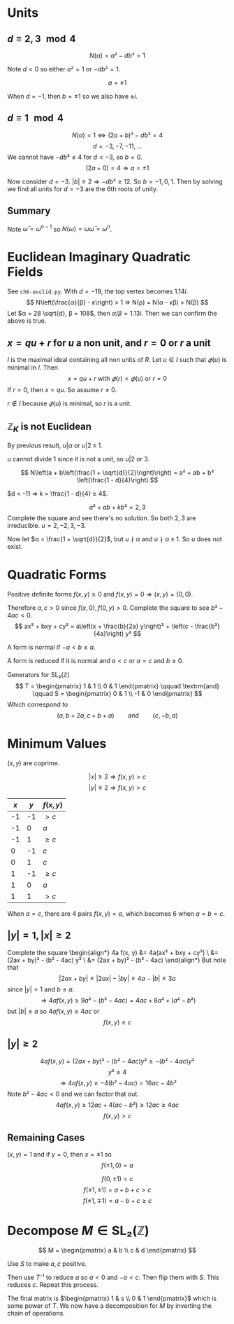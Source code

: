 # Units

## $d ≡ 2, 3 \mod 4$

$$N(α) = a² - db² = 1$$

Note $d < 0$ so either $a² = 1$ or $-db² = 1$.

$$a = ±1$$

When $d = -1$, then $b = ±1$ so we also have $±i$.

## $d ≡ 1 \mod 4$

$$N(α) = 1 ⇔ (2a + b)² - db² = 4$$
$$d = -3, -7, -11, …$$
We cannot have $-db² ≤ 4$ for $d < -3$, so $b = 0$.
$$(2a + 0) = 4 ⇒ a = ±1$$

Now consider $d = -3$. $|b| ≥ 2 ⇒ -db² ≥ 12$.
So $b = -1, 0, 1$.
Then by solving we find all units for $d = -3$ are
the 6th roots of unity.

## Summary

Note $\bar{ω} = ω^{n - 1}$ so $N(ω) = ω \bar{ω} = ω^n$.

# Euclidean Imaginary Quadratic Fields

See `ch6-euclid.py`. With $d = -19$, the top vertex becomes
$1.14i$.
$$ N\left(\frac{α}{β} - κ\right) > 1 ⇒ N(ρ) = N(α - κβ) > N(β) $$
Let $α = 28 \sqrt{d}, β = 108$, then $α/β = 1.13i$. Then we
can confirm the above is true.

## $x = qu + r$ for $u$ a non unit, and $r = 0$ or $r$ a unit

$I$ is the maximal ideal containing all non units of $R$.
Let $u ∈ I$ such that $𝜙(u)$ is minimal in $I$. Then
$$ x = qu + r \textrm{ with } 𝜙(r) < 𝜙(u) \textrm{ or } r = 0 $$
If $r = 0$, then $x = qu$. So assume $r ≠ 0$.

$r ∉ I$ because $𝜙(u)$ is minimal, so $r$ is a unit.

## $ℤ_K$ is not Euclidean

By previous result, $u | α$ or $u | 2 ± 1$.

$u$ cannot divide $1$ since it is not a unit, so $u | 2$ or $3$.

$$ N\left(a + b\left(\frac{1 + \sqrt{d}}{2}\right)\right) = a² + ab + b² \left(\frac{1 - d}{4}\right) $$

$d < -11 ⇒ k = \frac{1 - d}{4} ≥ 4$.

$$ a² + ab + kb² = 2, 3 $$
Complete the square and see there's no solution. So both $2, 3$ are irreducible.
$u = 2, -2, 3, -3$.

Now let $α = \frac{1 + \sqrt{d}}{2}$, but $u \nmid α$ and $u \nmid α ± 1$.
So $u$ does not exist.

# Quadratic Forms

Positive definite forms $f(x, y) ≥ 0$ and
$f(x, y) = 0 ⇒ (x, y) = (0, 0)$.

Therefore $a, c > 0$ since $f(x, 0), f(0, y) > 0$.
Complete the square to see $b² - 4ac < 0$.
$$ ax² + bxy + cy² = a\left(x + \frac{b}{2a} y\right)² + \left(c - \frac{b²}{4a}\right) y² $$

A form is normal if $-a < b ≤ a$.

A form is reduced if it is normal and $a < c$ or $a = c$ and $b ≥ 0$.

Generators for $\textrm{SL}₂(ℤ)$
$$
T =
\begin{pmatrix}
1 & 1 \\
0 & 1
\end{pmatrix}
\qquad \textrm{and} \qquad
S = \begin{pmatrix}
0 & 1 \\
-1 & 0
\end{pmatrix}
$$
Which correspond to
$$ (a, b + 2a, c + b + a) \qquad \textrm{and} \qquad (c, -b, a) $$

# Minimum Values

$(x, y)$ are coprime.

$$ |x| ≥ 2 ⇒ f(x, y) > c $$
$$ |y| ≥ 2 ⇒ f(x, y) > c $$

| $x$ | $y$ | $f(x, y)$ |
|-----|-----|-----------|
| -1  | -1  | $> c$     |
| -1  | 0   | $a$       |
| -1  | 1   | $≥ c$     |
| 0   | -1  | $c$       |
| 0   | 1   | $c$       |
| 1   | -1  | $≥ c$     |
| 1   | 0   | $a$       |
| 1   | 1   | $> c$     |

When $a = c$, there are 4 pairs $f(x, y) = a$,
which becomes 6 when $a = b = c$.

## $|y| = 1, |x| ≥ 2$

Complete the square
\begin{align*}
4a f(x, y) &= 4a(ax² + bxy + cy²) \\
           &= (2ax + by)² - (b² - 4ac) y² \\
           &= (2ax + by)² - (b² - 4ac)
\end{align*}
But note that
$$ |2ax + by| ≥ |2ax| - |by| ≥ 4a - |b| ≥ 3a $$
since $|y| = 1$ and $b ≤ a$.
$$ ⇒ 4a f(x, y) ≥ 9a² - (b² - 4ac) = 4ac + 8a² + (a² - b²) $$
but $|b| ≤ a$ so $4a f(x, y) ≥ 4ac$ or
$$ f(x, y) ≥ c $$

## $|y| ≥ 2$

$$ 4a f(x, y) = (2ax + by)² - (b² - 4ac) y² ≥ -(b² - 4ac) y² $$
$$ y² ≥ 4 $$
$$ ⇒ 4a f(x, y) ≥ -4(b² - 4ac) = 16ac - 4b² $$
Note $b² - 4ac < 0$ and we can factor that out.
$$ 4a f(x, y) ≥ 12ac + 4(ac - b²) ≥ 12ac ≥ 4ac $$
$$ f(x, y) > c $$

## Remaining Cases

$(x, y) = 1$ and if $y = 0$, then $x = ±1$ so
$$ f(±1, 0) = a $$

$$ f(0, ±1) = c $$
$$ f(±1, ±1) = a + b + c > c $$
$$ f(±1, ∓1) = a - b + c ≥ c $$

# Decompose $M \in \textrm{SL}₂(ℤ)$

$$
M =
\begin{pmatrix}
a & b \\
c & d
\end{pmatrix}
$$

Use $S$ to make $a, c$ positive.

Then use $T⁻¹$ to reduce $a$ so $a < 0$ and $-a < c$.
Then flip them with $S$. This reduces $c$.
Repeat this process.

The final matrix is $\begin{pmatrix}
    1 & s \\
    0 & 1
\end{pmatrix}$ which is some power of $T$.
We now have a decomposition for $M$ by inverting the chain of operations.
